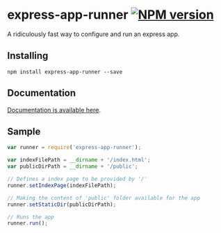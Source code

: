 # express-app-runner [![NPM version][npm-image]][npm-url]
A ridiculously fast way to configure and run an express app.

Installing
---
    npm install express-app-runner --save

Documentation
---
[Documentation is available here](https://github.com/vribeiro-alexandre/express-app-runner/blob/master/docs/documentation.md).

Sample
---

```js
var runner = require('express-app-runner');

var indexFilePath = __dirname + '/index.html';
var publicDirPath = __dirname + '/public';

// Defines a index page to be provided by '/'
runner.setIndexPage(indexFilePath);

// Making the content of 'public' folder available for the app
runner.setStaticDir(publicDirPath);

// Runs the app
runner.run();
```

[npm-url]: https://npmjs.org/package/express-app-runner
[npm-image]: http://img.shields.io/npm/v/express-app-runner.svg